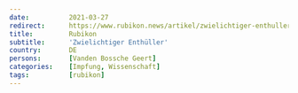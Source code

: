 ```yaml
---
date:          2021-03-27
redirect:      https://www.rubikon.news/artikel/zwielichtiger-enthuller
title:         Rubikon
subtitle:      'Zwielichtiger Enthüller'
country:       DE
persons:       [Vanden Bossche Geert]
categories:    [Impfung, Wissenschaft]
tags:          [rubikon]
---
```

